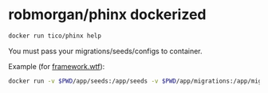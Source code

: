 # robmorgan/phinx dockerized

```bash
docker run tico/phinx help
```

You must pass your migrations/seeds/configs to container.

Example (for [framework.wtf](https://framework.wtf)):

```bash
docker run -v $PWD/app/seeds:/app/seeds -v $PWD/app/migrations:/app/migrations -v $PWD/app/config/phinx.php:/app/phinx.php tico/phinx migrate
```
